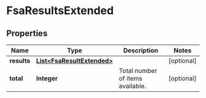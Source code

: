 
# FsaResultsExtended

## Properties
Name | Type | Description | Notes
------------ | ------------- | ------------- | -------------
**results** | [**List&lt;FsaResultExtended&gt;**](FsaResultExtended.md) |  |  [optional]
**total** | **Integer** | Total number of items available. |  [optional]



